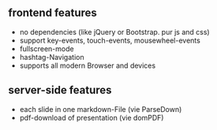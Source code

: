 ## frontend features

- no dependencies (like jQuery or Bootstrap. pur js and css)
- support key-events, touch-events, mousewheel-events
- fullscreen-mode
- hashtag-Navigation
- supports all modern Browser and devices

## server-side features

- each slide in one markdown-File (vie ParseDown)
- pdf-download of presentation (vie domPDF)